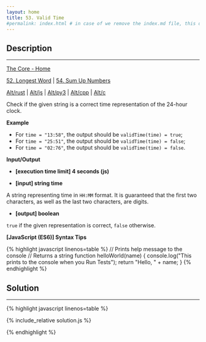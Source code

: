 ```yaml
---
layout: home
title: 53. Valid Time
#permalink: index.html # in case of we remove the index.md file, this doc will be the index page
---
```


<div class="row">
<div class="columnStmt" markdown="1">

## Description
------

[The Core - Home](../../code-signal-arcade-thecore/README.html)

[52. Longest Word](../52_longestWord/README.html)  | [54. Sum Up Numbers](../54_sumUpNumbers/README.md)

[Alt/rust](./Alt_rust/README.md) | [Alt/js](./Alt_js/README.html) | [Alt/py3](./Alt_py3/README.md) | [Alt/cpp](./Alt_cpp/README.md) | [Alt/c](./Alt_c/README.md)

Check if the given string is a correct time representation of the 24-hour clock.

**Example**

* For <code>time = "13:58"</code>, the output should be
<code>validTime(time) = true</code>;
* For <code>time = "25:51"</code>, the output should be
<code>validTime(time) = false</code>;
* For <code>time = "02:76"</code>, the output should be
<code>validTime(time) = false</code>.


**Input/Output**

* **[execution time limit] 4 seconds (js)**

* **[input] string time**

A string representing time in <code>HH:MM</code> format. It is guaranteed that the first two characters, as well as the last two characters, are digits.

* **[output] boolean**

<code>true</code> if the given representation is correct, <code>false</code> otherwise.

**[JavaScript (ES6)] Syntax Tips**

{% highlight javascript linenos=table %}
// Prints help message to the console
// Returns a string
function helloWorld(name) {
    console.log("This prints to the console when you Run Tests");
    return "Hello, " + name;
}
{% endhighlight %}

</div>
<div class="columnSol" markdown="1">

## Solution
------

{% highlight javascript linenos=table %}

{% include_relative solution.js %}

{% endhighlight %}

</div>
</div>